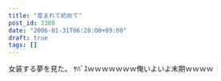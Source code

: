 ```yaml
---
title: "産まれて初めて"
post_id: 3388
date: "2006-01-31T06:28:00+09:00"
draft: true
tags: []
---
```



女装する夢を見た。 ﾔﾊﾞｽｗｗｗｗｗｗｗ俺いよいよ末期ｗｗｗｗ

